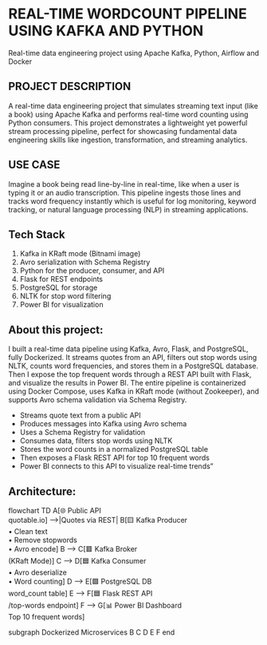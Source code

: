 # REAL-TIME WORDCOUNT PIPELINE USING KAFKA AND PYTHON
Real-time data engineering project using Apache Kafka, Python, Airflow and Docker

## PROJECT DESCRIPTION
A real-time data engineering project that simulates streaming text input (like a book) using Apache Kafka and performs real-time word counting using Python consumers. This project demonstrates a lightweight yet powerful stream processing pipeline, perfect for showcasing fundamental data engineering skills like ingestion, transformation, and streaming analytics.

## USE CASE
Imagine a book being read line-by-line in real-time, like when a user is typing it or an audio transcription. This pipeline ingests those lines and tracks word frequency instantly which is useful for log monitoring, keyword tracking, or natural language processing (NLP) in streaming applications.

## Tech Stack
1. Kafka in KRaft mode (Bitnami image)
2. Avro serialization with Schema Registry
3. Python for the producer, consumer, and API
4. Flask for REST endpoints
5. PostgreSQL for storage
6. NLTK for stop word filtering
7. Power BI for visualization

## About this project:
I built a real-time data pipeline using Kafka, Avro, Flask, and PostgreSQL, fully Dockerized. It streams quotes from an API, filters out stop words using NLTK, counts word frequencies, and stores them in a PostgreSQL database. Then I expose the top frequent words through a REST API built with Flask, and visualize the results in Power BI.
The entire pipeline is containerized using Docker Compose, uses Kafka in KRaft mode (without Zookeeper), and supports Avro schema validation via Schema Registry.
* Streams quote text from a public API
* Produces messages into Kafka using Avro schema
* Uses a Schema Registry for validation
* Consumes data, filters stop words using NLTK
* Stores the word counts in a normalized PostgreSQL table
* Then exposes a Flask REST API for top 10 frequent words
* Power BI connects to this API to visualize real-time trends”

## Architecture:
flowchart TD
  A[🌐 Public API<br>quotable.io] -->|Quotes via REST| B[🟨 Kafka Producer<br>• Clean text<br>• Remove stopwords<br>• Avro encode]
  B --> C[🟥 Kafka Broker<br>(KRaft Mode)]
  C --> D[🟦 Kafka Consumer<br>• Avro deserialize<br>• Word counting]
  D --> E[🟩 PostgreSQL DB<br>word_count table]
  E --> F[🟦 Flask REST API<br>/top-words endpoint]
  F --> G[📊 Power BI Dashboard<br>Top 10 frequent words]

  subgraph Dockerized Microservices
    B
    C
    D
    E
    F
  end
